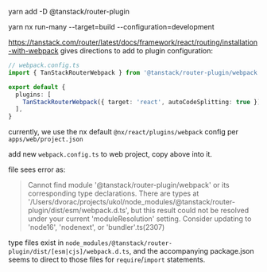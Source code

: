 yarn add -D @tanstack/router-plugin 

yarn nx run-many --target=build --configuration=development

https://tanstack.com/router/latest/docs/framework/react/routing/installation-with-webpack
gives directions to add to plugin configuration:
```typescript
// webpack.config.ts
import { TanStackRouterWebpack } from '@tanstack/router-plugin/webpack'

export default {
  plugins: [
    TanStackRouterWebpack({ target: 'react', autoCodeSplitting: true }),
  ],
}
```

currently, we use the nx default `@nx/react/plugins/webpack` config per `apps/web/project.json`

add new `webpack.config.ts` to web project, copy above into it.

file sees error as:
> Cannot find module '@tanstack/router-plugin/webpack' or its corresponding type declarations.
  There are types at '/Users/dvorac/projects/ukol/node_modules/@tanstack/router-plugin/dist/esm/webpack.d.ts', but this result could not be resolved under your current 'moduleResolution' setting. Consider updating to 'node16', 'nodenext', or 'bundler'.ts(2307)

type files exist in `node_modules/@tanstack/router-plugin/dist/[esm|cjs]/webpack.d.ts`, and the accompanying package.json seems to direct to those files for `require`/`import` statements.

